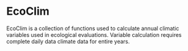 # EcoClim

EcoClim is a collection of functions used to calculate annual climatic variables used in ecological evaluations.  Variable calculation requires complete daily data climate data for entire years. 